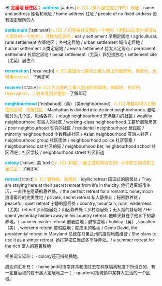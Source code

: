 ☀ <font color="red">**定居地 居住区：**</font>
<font color="sky blue">**address**</font> [ə'dres] 
<font color="orange">n. [C]（某人居住或工作的）地址：</font>name and address 姓名和地址 / home address 住址 / people of no fixed address 没有固定居所的人 

<font color="sky blue">**settlement**</font> ['setlmənt] 
<font color="orange">n. [C] 人们到来并安家的一个地方（尤指以前很少或没有人居住的一个地方），可称为定居点：</font>early settlement 早期定居地 / agricultural, rural settlement 农垦地区；乡村定居地 / urban settlement 城市定居地 / human settlement 人类定居地 / Jewish settlement 犹太人定居点 / permanent settlement 长期定居地 / penal settlement（尤英）罪犯流放地 / settlement site（尤英）居住点

<font color="sky blue">**reservation**</font> [͵rezə'veɪʃn] 
<font color="orange">n. [C] 美国为北美的土著人划出的居留地，保留地，也可用reserve：</font>了解即可

<font color="sky blue">**reserve**</font> [rɪ'zə:v] 
<font color="orange">n. [C] 为北美的土著人划出的居留地，保留地，也可用reservation，二者未见明显差别：</font>了解即可

<font color="sky blue">**neighbourhood**</font> ['neɪbəhʊd]（英）（美neighborhood）
<font color="orange">n. [C] 城镇中供人们居住的区域，即居住区：</font>Manhattan is divided into distinct neighborhoods. 曼哈顿分为几个区，风格各异。/ rough neighbourhood 充满暴力的社区 / wealthy neighbourhood 有钱人的社区 / working-class neighbourhood 工薪阶层聚居区 / poor neighbourhood 贫穷的社区 / residential neighbourhood 居民区 / minority neighbourhood 少数民族社区 / Asian neighbourhood 亚洲人社区 / neighbourhood group 社区团体 / neighbourhood police 社区警察 / neighbourhood cat 社区的猫 / neighbourhood bar, neighbourhood school 社区酒吧；社区学校 / neighbourhood street 社区街道 
                      
<font color="sky blue">**colony**</font> [ˈkɒləni; 美 ˈkɑ:l-]
<font color="orange">n. [C] [印度]（雇主或机构设立的）小型职工城或职工居住区：</font>了解即可

<font color="sky blue">**retreat**</font> [rɪˈtri:t]
<font color="orange">n. [C] 僻静处、隐居处：</font>idyllic retreat 田园式的隐居处 / They are staying here at their secret retreat from life in the city. 他们远离城市生活，一直住在隐蔽的静养处。/ the perfect retreat for a romantic honeymoon 浪漫蜜月的完美胜地 / private, secret retreat 私人静养处；秘密静养处 / peaceful, quiet retreat 宁静的隐居处 / country, mountain, rural, wilderness（尤美）retreat 乡间隐居处；山区静养处；乡村隐居处；无人烟的静居地 / He spent yesterday hidden away in his country retreat. 他昨天躲在了他乡下的静养地。/ summer, winter retreat 避暑胜地；避寒胜地 / holiday（英）, vacation（美）, weekend retreat 度假胜地；度周末的胜地 / Camp David, the presidential retreat in Maryland 总统在马里兰州的度假地戴维营 / She plans to use it as a winter retreat. 她打算把它当成冬季静养处。/ a summer retreat for the rich 富人的避暑胜地

相关词义延伸：
· colony还可指殖民地。

周边词汇补充：
· homeland可指南非共和国过去在种族隔离制度下所设立的、有一定自治权的若干黑人定居地之一；
· quarter可指城镇中某群人生活的一个区域。